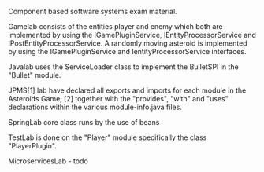 Component based software systems exam material.

Gamelab consists of the entities player and enemy which both are implemented by using the IGamePluginService, IEntityProcessorService and IPostEntityProcessorService. A randomly moving asteroid is implemented by using the IGamePluginService and IentityProcessorService interfaces.

Javalab uses the ServiceLoader class to implement the BulletSPI in the "Bullet" module.

JPMS[1] lab have declared all exports and imports for each module in the Asteroids Game, [2] together with the "provides", "with" and "uses" declarations within the various module-info.java files.

SpringLab core class runs by the use of beans

TestLab is done on the "Player" module specifically the class "PlayerPlugin".

MicroservicesLab - todo
